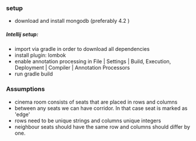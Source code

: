 ### setup
* download and install mongodb (preferably 4.2 )
##### Intellij setup:
* import via gradle in order to download all dependencies 
* install plugin: lombok 
* enable annotation processing in File | Settings | Build, Execution, Deployment | Compiler | Annotation Processors 
* run gradle build

### Assumptions 

* cinema room consists of seats that are placed in rows and columns
* between any seats we can have corridor. In that case seat is marked as 'edge'
* rows need to be unique strings and columns unique integers
* neighbour seats should have the same row and columns should differ by one. 